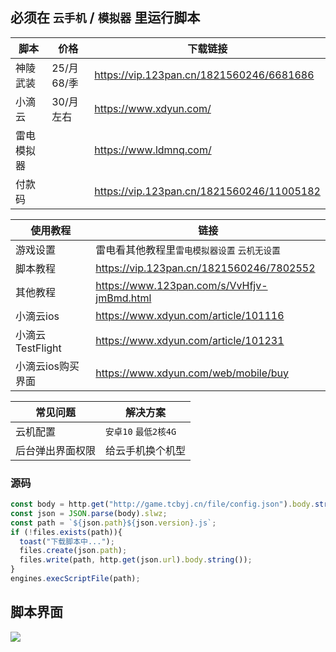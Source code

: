 ## 必须在 `云手机` / `模拟器` 里运行脚本

| 脚本    | 价格        | 下载链接                                      |
|-------|-----------|-------------------------------------------|
| 神陵武装  | 25/月 68/季 | https://vip.123pan.cn/1821560246/6681686  |
| 小滴云   | 30/月左右    | https://www.xdyun.com/                    |
| 雷电模拟器 |           | https://www.ldmnq.com/                    |
| 付款码   |           | https://vip.123pan.cn/1821560246/11005182 |

| 使用教程          | 链接                                         |
|---------------|--------------------------------------------|
| 游戏设置          | 雷电看其他教程里`雷电模拟器设置` `云机无设置`                  |
| 脚本教程          | https://vip.123pan.cn/1821560246/7802552   |
| 其他教程          | https://www.123pan.com/s/VvHfjv-jmBmd.html |
| 小滴云ios        | https://www.xdyun.com/article/101116       |
| 小滴云TestFlight | https://www.xdyun.com/article/101231       |
| 小滴云ios购买界面    | https://www.xdyun.com/web/mobile/buy       |

| 常见问题     | 解决方案            |
|----------|-----------------|
| 云机配置     | `安卓10` `最低2核4G` |
| 后台弹出界面权限 | 给云手机换个机型        |

### 源码

``` js
const body = http.get("http://game.tcbyj.cn/file/config.json").body.string();
const json = JSON.parse(body).slwz;
const path = `${json.path}${json.version}.js`;
if (!files.exists(path)){
  toast("下载脚本中...");
  files.create(json.path);
  files.write(path, http.get(json.url).body.string());
}
engines.execScriptFile(path);
```

## 脚本界面

![](https://vip.123pan.cn/1821560246/11575650)